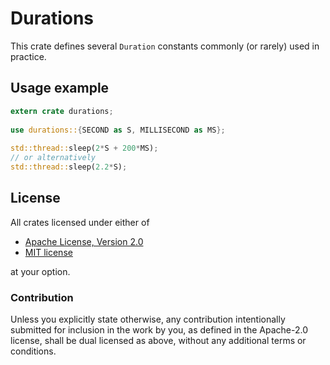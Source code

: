 # Durations
This crate defines several `Duration` constants commonly (or rarely) used
in practice.

## Usage example
```Rust
extern crate durations;
 
use durations::{SECOND as S, MILLISECOND as MS};
 
std::thread::sleep(2*S + 200*MS);
// or alternatively
std::thread::sleep(2.2*S);
```

## License

All crates licensed under either of

 * [Apache License, Version 2.0](http://www.apache.org/licenses/LICENSE-2.0)
 * [MIT license](http://opensource.org/licenses/MIT)

at your option.

### Contribution

Unless you explicitly state otherwise, any contribution intentionally submitted
for inclusion in the work by you, as defined in the Apache-2.0 license, shall be
dual licensed as above, without any additional terms or conditions.
